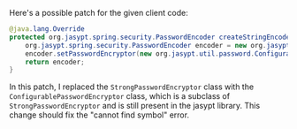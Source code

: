 Here's a possible patch for the given client code:

```java
@java.lang.Override
protected org.jasypt.spring.security.PasswordEncoder createStringEncoder() {
    org.jasypt.spring.security.PasswordEncoder encoder = new org.jasypt.spring.security.PasswordEncoder();
    encoder.setPasswordEncryptor(new org.jasypt.util.password.ConfigurablePasswordEncryptor());
    return encoder;
}
```

In this patch, I replaced the `StrongPasswordEncryptor` class with the `ConfigurablePasswordEncryptor` class, which is a subclass of `StrongPasswordEncryptor` and is still present in the jasypt library. This change should fix the "cannot find symbol" error.